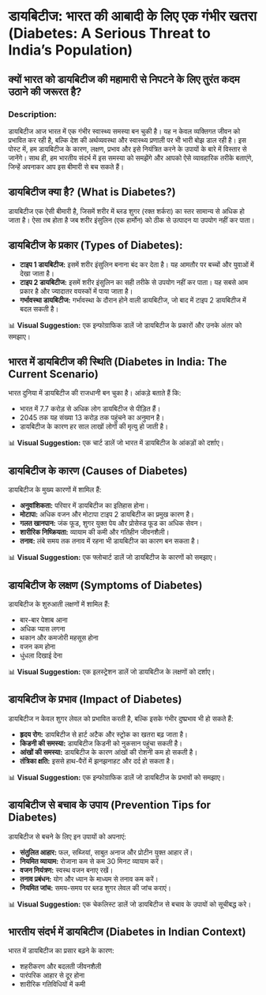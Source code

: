 # डायबिटीज: भारत की आबादी के लिए एक गंभीर खतरा (Diabetes: A Serious Threat to India’s Population)

## क्यों भारत को डायबिटीज की महामारी से निपटने के लिए तुरंत कदम उठाने की जरूरत है?

### Description:
डायबिटीज आज भारत में एक गंभीर स्वास्थ्य समस्या बन चुकी है। यह न केवल व्यक्तिगत जीवन को प्रभावित कर रही है, बल्कि देश की अर्थव्यवस्था और स्वास्थ्य प्रणाली पर भी भारी बोझ डाल रही है। इस पोस्ट में, हम डायबिटीज के कारण, लक्षण, प्रभाव और इसे नियंत्रित करने के उपायों के बारे में विस्तार से जानेंगे। साथ ही, हम भारतीय संदर्भ में इस समस्या को समझेंगे और आपको ऐसे व्यावहारिक तरीके बताएंगे, जिन्हें अपनाकर आप इस बीमारी से बच सकते हैं।

## डायबिटीज क्या है? (What is Diabetes?)
डायबिटीज एक ऐसी बीमारी है, जिसमें शरीर में ब्लड शुगर (रक्त शर्करा) का स्तर सामान्य से अधिक हो जाता है। ऐसा तब होता है जब शरीर इंसुलिन (एक हार्मोन) को ठीक से उत्पादन या उपयोग नहीं कर पाता।

## डायबिटीज के प्रकार (Types of Diabetes):
- **टाइप 1 डायबिटीज:** इसमें शरीर इंसुलिन बनाना बंद कर देता है। यह आमतौर पर बच्चों और युवाओं में देखा जाता है।
- **टाइप 2 डायबिटीज:** इसमें शरीर इंसुलिन का सही तरीके से उपयोग नहीं कर पाता। यह सबसे आम प्रकार है और ज्यादातर वयस्कों में पाया जाता है।
- **गर्भावस्था डायबिटीज:** गर्भावस्था के दौरान होने वाली डायबिटीज, जो बाद में टाइप 2 डायबिटीज में बदल सकती है।

📊 **Visual Suggestion:** एक इन्फोग्राफिक डालें जो डायबिटीज के प्रकारों और उनके अंतर को समझाए।

## भारत में डायबिटीज की स्थिति (Diabetes in India: The Current Scenario)
भारत दुनिया में डायबिटीज की राजधानी बन चुका है। आंकड़े बताते हैं कि:

- भारत में 7.7 करोड़ से अधिक लोग डायबिटीज से पीड़ित हैं।
- 2045 तक यह संख्या 13 करोड़ तक पहुंचने का अनुमान है।
- डायबिटीज के कारण हर साल लाखों लोगों की मृत्यु हो जाती है।

📊 **Visual Suggestion:** एक चार्ट डालें जो भारत में डायबिटीज के आंकड़ों को दर्शाए।

## डायबिटीज के कारण (Causes of Diabetes)
डायबिटीज के मुख्य कारणों में शामिल हैं:

- **अनुवांशिकता:** परिवार में डायबिटीज का इतिहास होना।
- **मोटापा:** अधिक वजन और मोटापा टाइप 2 डायबिटीज का प्रमुख कारण है।
- **गलत खानपान:** जंक फूड, शुगर युक्त पेय और प्रोसेस्ड फूड का अधिक सेवन।
- **शारीरिक निष्क्रियता:** व्यायाम की कमी और गतिहीन जीवनशैली।
- **तनाव:** लंबे समय तक तनाव में रहना भी डायबिटीज का कारण बन सकता है।

📊 **Visual Suggestion:** एक फ्लोचार्ट डालें जो डायबिटीज के कारणों को समझाए।

## डायबिटीज के लक्षण (Symptoms of Diabetes)
डायबिटीज के शुरुआती लक्षणों में शामिल हैं:

- बार-बार पेशाब आना
- अधिक प्यास लगना
- थकान और कमजोरी महसूस होना
- वजन कम होना
- धुंधला दिखाई देना

📊 **Visual Suggestion:** एक इलस्ट्रेशन डालें जो डायबिटीज के लक्षणों को दर्शाए।

## डायबिटीज के प्रभाव (Impact of Diabetes)
डायबिटीज न केवल शुगर लेवल को प्रभावित करती है, बल्कि इसके गंभीर दुष्प्रभाव भी हो सकते हैं:

- **हृदय रोग:** डायबिटीज से हार्ट अटैक और स्ट्रोक का खतरा बढ़ जाता है।
- **किडनी की समस्या:** डायबिटीज किडनी को नुकसान पहुंचा सकती है।
- **आंखों की समस्या:** डायबिटीज के कारण आंखों की रोशनी कम हो सकती है।
- **तंत्रिका क्षति:** इससे हाथ-पैरों में झनझनाहट और दर्द हो सकता है।

📊 **Visual Suggestion:** एक इन्फोग्राफिक डालें जो डायबिटीज के प्रभावों को समझाए।

## डायबिटीज से बचाव के उपाय (Prevention Tips for Diabetes)
डायबिटीज से बचने के लिए इन उपायों को अपनाएं:

- **संतुलित आहार:** फल, सब्जियां, साबुत अनाज और प्रोटीन युक्त आहार लें।
- **नियमित व्यायाम:** रोजाना कम से कम 30 मिनट व्यायाम करें।
- **वजन नियंत्रण:** स्वस्थ वजन बनाए रखें।
- **तनाव प्रबंधन:** योग और ध्यान के माध्यम से तनाव कम करें।
- **नियमित जांच:** समय-समय पर ब्लड शुगर लेवल की जांच कराएं।

📊 **Visual Suggestion:** एक चेकलिस्ट डालें जो डायबिटीज से बचाव के उपायों को सूचीबद्ध करे।

## भारतीय संदर्भ में डायबिटीज (Diabetes in Indian Context)
भारत में डायबिटीज का प्रसार बढ़ने के कारण:

- शहरीकरण और बदलती जीवनशैली
- पारंपरिक आहार से दूर होना
- शारीरिक गतिविधियों में कमी
